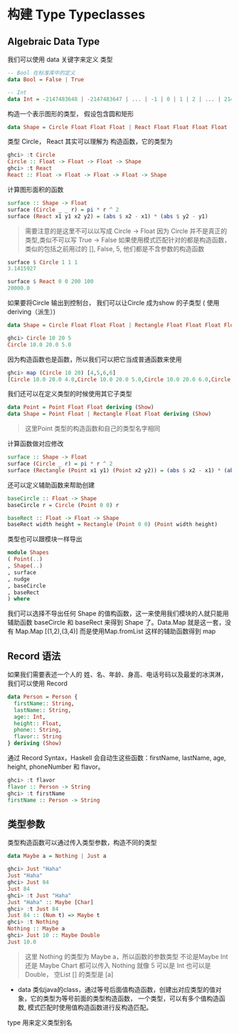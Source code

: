 # 构建 Type Typeclasses

## Algebraic Data Type

我们可以使用 data 关键字来定义 类型

```haskell
-- Bool 在标准库中的定义
data Bool = False | True

-- Int
data Int = -2147483648 | -2147483647 | ... | -1 | 0 | 1 | 2 | ... | 2147483647
```

构造一个表示图形的类型， 假设包含圆和矩形

```haskell
data Shape = Circle Float Float Float | React Float Float Float Float
```

类型 Circle， React 其实可以理解为 构造函数，它的类型为

```haskell
ghci> :t Circle
Circle :: Float -> Float -> Float -> Shape
ghci> :t React
React :: Float -> Float -> Float -> Float -> Shape
```

计算图形面积的函数

```haskell
surface :: Shape -> Float
surface (Circle _ _ r) = pi * r ^ 2
surface (React x1 y1 x2 y2) = (abs $ x2 - x1) * (abs $ y2 - y1)
```

> 需要注意的是这里不可以以写成 Circle -> Float 因为 Circle 并不是真正的类型,类似不可以写 True -> False
> 如果使用模式匹配针对的都是构造函数， 类似的包括之前用过的 [], False, 5, 他们都是不含参数的构造函数

```haskell
surface $ Circle 1 1 1
3.1415927

surface $ React 0 0 200 100
20000.0
```

如果要将Circle 输出到控制台， 我们可以让Circle 成为show 的子类型 ( 使用 deriving（派生）)

```haskell
data Shape = Circle Float Float Float | Rectangle Float Float Float Float deriving (Show)

ghci> Circle 10 20 5
Circle 10.0 20.0 5.0
```

因为构造函数也是函数，所以我们可以把它当成普通函数来使用

```haskell
ghci> map (Circle 10 20) [4,5,6,6]
[Circle 10.0 20.0 4.0,Circle 10.0 20.0 5.0,Circle 10.0 20.0 6.0,Circle 10.0 20.0 6.0]
```

我们还可以在定义类型的时候使用其它子类型

```haskell
data Point = Point Float Float deriving (Show)
data Shape = Point Float | Rectangle Float Float deriving (Show)
```

> 这里Point 类型的构造函数和自己的类型名字相同

计算函数做对应修改

```haskell
surface :: Shape -> Float
surface (Circle _ r) = pi * r ^ 2
surface (Rectangle (Point x1 y1) (Point x2 y2)) = (abs $ x2 - x1) * (abs $ y2 - y1)

```

还可以定义辅助函数来帮助创建

```haskell
baseCircle :: Float -> Shape
baseCircle r = Circle (Point 0 0) r

baseRect :: Float -> Float -> Shape
baseRect width height = Rectangle (Point 0 0) (Point width height)
```

类型也可以跟模块一样导出

```haskell
module Shapes
( Point(..)
, Shape(..)
, surface
, nudge
, baseCircle
, baseRect
) where
```

我们可以选择不导出任何 Shape 的值构函数，这一来使用我们模块的人就只能用辅助函数 baseCircle 和 baseRect 来得到 Shape 了。Data.Map 就是这一套，没有 Map.Map [(1,2),(3,4)] 而是使用Map.fromList 这样的辅助函数得到 map

## Record 语法

如果我们需要表述一个人的 姓、名、年龄、身高、电话号码以及最爱的冰淇淋，我们可以使用 Record

```haskell
data Person = Person {
  firstName:: String,
  lastName:: String,
  age:: Int,
  height:: Float,
  phone:: String,
  flavor:: String
} deriving (Show)
```

通过 Record Syntax，Haskell 会自动生这些函数：firstName, lastName, age, height, phoneNumber 和 flavor。

```haskell
ghci> :t flavor
flavor :: Person -> String
ghci> :t firstName
firstName :: Person -> String
```

## 类型参数

类型构造函数可以通过传入类型参数，构造不同的类型

```haskell
data Maybe a = Nothing | Just a
```

```haskell
ghci> Just "Haha"
Just "Haha"
ghci> Just 84
Just 84
ghci> :t Just "Haha"
Just "Haha" :: Maybe [Char]
ghci> :t Just 84
Just 84 :: (Num t) => Maybe t
ghci> :t Nothing
Nothing :: Maybe a
ghci> Just 10 :: Maybe Double
Just 10.0
```

> 这里 Nothing 的类型为 Maybe a，所以函数的参数类型 不论是Maybe Int 还是 Maybe Chart 都可以传入 Nothing
> 就像 5 可以是 Int 也可以是 Double， 空List [] 的类型是 [a]

- data 类似java的class，通过等号后面值构造函数，创建出对应类型的值对象，它的类型为等号前面的类型构造函数， 一个类型，可以有多个值构造函数, 模式匹配时使用值构造函数进行反构造匹配。

type 用来定义类型别名
